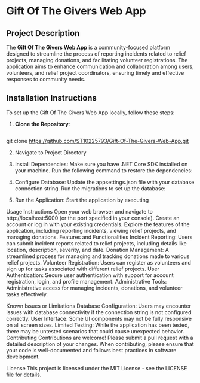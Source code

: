 # Gift Of The Givers Web App

## Project Description
The **Gift Of The Givers Web App** is a community-focused platform designed to streamline the process of reporting incidents related to relief projects, managing donations, and facilitating volunteer registrations. The application aims to enhance communication and collaboration among users, volunteers, and relief project coordinators, ensuring timely and effective responses to community needs.

## Installation Instructions
To set up the Gift Of The Givers Web App locally, follow these steps:

1. **Clone the Repository**:
   ```bash
git clone https://github.com/ST10225793/Gift-Of-The-Givers-Web-App.git

2. Navigate to Project Directory

3. Install Dependencies: Make sure you have .NET Core SDK installed on your machine. Run the following command to restore the dependencies:

4. Configure Database:
Update the appsettings.json file with your database connection string.
Run the migrations to set up the database:
5. Run the Application: Start the application by executing

Usage Instructions
Open your web browser and navigate to http://localhost:5000 (or the port specified in your console).
Create an account or log in with your existing credentials.
Explore the features of the application, including reporting incidents, viewing relief projects, and managing donations.
Features and Functionalities
Incident Reporting: Users can submit incident reports related to relief projects, including details like location, description, severity, and date.
Donation Management: A streamlined process for managing and tracking donations made to various relief projects.
Volunteer Registration: Users can register as volunteers and sign up for tasks associated with different relief projects.
User Authentication: Secure user authentication with support for account registration, login, and profile management.
Administrative Tools: Administrative access for managing incidents, donations, and volunteer tasks effectively.

Known Issues or Limitations
Database Configuration: Users may encounter issues with database connectivity if the connection string is not configured correctly.
User Interface: Some UI components may not be fully responsive on all screen sizes.
Limited Testing: While the application has been tested, there may be untested scenarios that could cause unexpected behavior.
Contributing
Contributions are welcome! Please submit a pull request with a detailed description of your changes. When contributing, please ensure that your code is well-documented and follows best practices in software development.

License
This project is licensed under the MIT License - see the LICENSE file for details.
